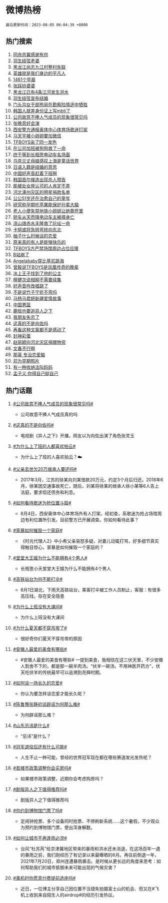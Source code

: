 # 微博热榜

`最后更新时间：2023-08-05 06:04:39 +0800`

## 热门搜索

1. [同舟共冀感谢有你](https://m.weibo.cn/search?containerid=100103type%3D1%26t%3D10%26q%3D%23%E5%90%8C%E8%88%9F%E5%85%B1%E5%86%80%E6%84%9F%E8%B0%A2%E6%9C%89%E4%BD%A0%23&stream_entry_id=51&isnewpage=1&extparam=seat%3D1%26pos%3D0%26cate%3D10103%26dgr%3D0%26filter_type%3Drealtimehot%26c_type%3D51%26stream_entry_id%3D51%26display_time%3D1691186677%26pre_seqid%3D169118667708401755296&luicode=10000011&lfid=106003type%253D25%2526t%253D3%2526disable_hot%253D1%2526filter_type%253Drealtimehot)
1. [羽生结弦老婆](https://m.weibo.cn/search?containerid=100103type%3D1%26t%3D10%26q%3D%23%E7%BE%BD%E7%94%9F%E7%BB%93%E5%BC%A6%E8%80%81%E5%A9%86%23&stream_entry_id=31&isnewpage=1&extparam=seat%3D1%26realpos%3D1%26lcate%3D5001%26dgr%3D0%26pos%3D0%26q%3D%2523%25E7%25BE%25BD%25E7%2594%259F%25E7%25BB%2593%25E5%25BC%25A6%25E8%2580%2581%25E5%25A9%2586%2523%26flag%3D16%26filter_type%3Drealtimehot%26stream_entry_id%3D31%26band_rank%3D1%26c_type%3D31%26cate%3D5001%26display_time%3D1691186677%26pre_seqid%3D169118667708401755296&luicode=10000011&lfid=106003type%253D25%2526t%253D3%2526disable_hot%253D1%2526filter_type%253Drealtimehot)
1. [黑龙江尚志九江村整村失联](https://m.weibo.cn/search?containerid=100103type%3D1%26t%3D10%26q%3D%23%E9%BB%91%E9%BE%99%E6%B1%9F%E5%B0%9A%E5%BF%97%E4%B9%9D%E6%B1%9F%E6%9D%91%E6%95%B4%E6%9D%91%E5%A4%B1%E8%81%94%23&stream_entry_id=31&isnewpage=1&extparam=seat%3D1%26realpos%3D2%26lcate%3D5001%26dgr%3D0%26pos%3D1%26q%3D%2523%25E9%25BB%2591%25E9%25BE%2599%25E6%25B1%259F%25E5%25B0%259A%25E5%25BF%2597%25E4%25B9%259D%25E6%25B1%259F%25E6%259D%2591%25E6%2595%25B4%25E6%259D%2591%25E5%25A4%25B1%25E8%2581%2594%2523%26flag%3D2%26filter_type%3Drealtimehot%26stream_entry_id%3D31%26band_rank%3D2%26c_type%3D31%26cate%3D5001%26display_time%3D1691186677%26pre_seqid%3D169118667708401755296&luicode=10000011&lfid=106003type%253D25%2526t%253D3%2526disable_hot%253D1%2526filter_type%253Drealtimehot)
1. [英雄就是我们身边的平凡人](https://m.weibo.cn/search?containerid=100103type%3D1%26t%3D10%26q%3D%23%E8%8B%B1%E9%9B%84%E5%B0%B1%E6%98%AF%E6%88%91%E4%BB%AC%E8%BA%AB%E8%BE%B9%E7%9A%84%E5%B9%B3%E5%87%A1%E4%BA%BA%23&stream_entry_id=31&isnewpage=1&extparam=seat%3D1%26realpos%3D3%26lcate%3D5001%26dgr%3D0%26pos%3D2%26q%3D%2523%25E8%258B%25B1%25E9%259B%2584%25E5%25B0%25B1%25E6%2598%25AF%25E6%2588%2591%25E4%25BB%25AC%25E8%25BA%25AB%25E8%25BE%25B9%25E7%259A%2584%25E5%25B9%25B3%25E5%2587%25A1%25E4%25BA%25BA%2523%26flag%3D0%26filter_type%3Drealtimehot%26stream_entry_id%3D31%26band_rank%3D3%26c_type%3D31%26cate%3D5001%26display_time%3D1691186677%26pre_seqid%3D169118667708401755296&luicode=10000011&lfid=106003type%253D25%2526t%253D3%2526disable_hot%253D1%2526filter_type%253Drealtimehot)
1. [1461个早晨](https://m.weibo.cn/search?containerid=100103type%3D1%26t%3D10%26q%3D%231461%E4%B8%AA%E6%97%A9%E6%99%A8%23&stream_entry_id=31&isnewpage=1&extparam=seat%3D1%26topic_ad%3D1%26cate%3D5001%26lcate%3D5001%26q%3D%25231461%25E4%25B8%25AA%25E6%2597%25A9%25E6%2599%25A8%2523%26pos%3D3%26band_rank%3D4%26dgr%3D0%26filter_type%3Drealtimehot%26is_ad_pos%3D1%26adid%3D198525%26c_type%3D31%26stream_entry_id%3D31%26display_time%3D1691186677%26pre_seqid%3D169118667708401755296&luicode=10000011&lfid=106003type%253D25%2526t%253D3%2526disable_hot%253D1%2526filter_type%253Drealtimehot)
1. [张踩铃婆婆](https://m.weibo.cn/search?containerid=100103type%3D1%26t%3D10%26q%3D%23%E5%BC%A0%E8%B8%A9%E9%93%83%E5%A9%86%E5%A9%86%23&stream_entry_id=31&isnewpage=1&extparam=seat%3D1%26realpos%3D4%26lcate%3D5001%26dgr%3D0%26pos%3D4%26q%3D%2523%25E5%25BC%25A0%25E8%25B8%25A9%25E9%2593%2583%25E5%25A9%2586%25E5%25A9%2586%2523%26flag%3D2%26filter_type%3Drealtimehot%26stream_entry_id%3D31%26band_rank%3D4%26c_type%3D31%26cate%3D5001%26display_time%3D1691186677%26pre_seqid%3D169118667708401755296&luicode=10000011&lfid=106003type%253D25%2526t%253D3%2526disable_hot%253D1%2526filter_type%253Drealtimehot)
1. [黑龙江已有4条江河发生洪水](https://m.weibo.cn/search?containerid=100103type%3D1%26t%3D10%26q%3D%23%E9%BB%91%E9%BE%99%E6%B1%9F%E5%B7%B2%E6%9C%894%E6%9D%A1%E6%B1%9F%E6%B2%B3%E5%8F%91%E7%94%9F%E6%B4%AA%E6%B0%B4%23&stream_entry_id=31&isnewpage=1&extparam=seat%3D1%26realpos%3D5%26lcate%3D5001%26dgr%3D0%26pos%3D5%26q%3D%2523%25E9%25BB%2591%25E9%25BE%2599%25E6%25B1%259F%25E5%25B7%25B2%25E6%259C%25894%25E6%259D%25A1%25E6%25B1%259F%25E6%25B2%25B3%25E5%258F%2591%25E7%2594%259F%25E6%25B4%25AA%25E6%25B0%25B4%2523%26flag%3D16%26filter_type%3Drealtimehot%26stream_entry_id%3D31%26band_rank%3D5%26c_type%3D31%26cate%3D5001%26display_time%3D1691186677%26pre_seqid%3D169118667708401755296&luicode=10000011&lfid=106003type%253D25%2526t%253D3%2526disable_hot%253D1%2526filter_type%253Drealtimehot)
1. [羽生结弦宣布结婚](https://m.weibo.cn/search?containerid=100103type%3D1%26t%3D10%26q%3D%23%E7%BE%BD%E7%94%9F%E7%BB%93%E5%BC%A6%E5%AE%A3%E5%B8%83%E7%BB%93%E5%A9%9A%23&stream_entry_id=31&isnewpage=1&extparam=seat%3D1%26realpos%3D6%26lcate%3D5001%26dgr%3D0%26pos%3D6%26q%3D%2523%25E7%25BE%25BD%25E7%2594%259F%25E7%25BB%2593%25E5%25BC%25A6%25E5%25AE%25A3%25E5%25B8%2583%25E7%25BB%2593%25E5%25A9%259A%2523%26flag%3D16%26filter_type%3Drealtimehot%26stream_entry_id%3D31%26band_rank%3D6%26c_type%3D31%26cate%3D5001%26display_time%3D1691186677%26pre_seqid%3D169118667708401755296&luicode=10000011&lfid=106003type%253D25%2526t%253D3%2526disable_hot%253D1%2526filter_type%253Drealtimehot)
1. [门头沟女干部熊丽在勘察险情途中牺牲](https://m.weibo.cn/search?containerid=100103type%3D1%26t%3D10%26q%3D%23%E9%97%A8%E5%A4%B4%E6%B2%9F%E5%A5%B3%E5%B9%B2%E9%83%A8%E7%86%8A%E4%B8%BD%E5%9C%A8%E5%8B%98%E5%AF%9F%E9%99%A9%E6%83%85%E9%80%94%E4%B8%AD%E7%89%BA%E7%89%B2%23&stream_entry_id=31&isnewpage=1&extparam=seat%3D1%26realpos%3D7%26lcate%3D5001%26dgr%3D0%26pos%3D7%26q%3D%2523%25E9%2597%25A8%25E5%25A4%25B4%25E6%25B2%259F%25E5%25A5%25B3%25E5%25B9%25B2%25E9%2583%25A8%25E7%2586%258A%25E4%25B8%25BD%25E5%259C%25A8%25E5%258B%2598%25E5%25AF%259F%25E9%2599%25A9%25E6%2583%2585%25E9%2580%2594%25E4%25B8%25AD%25E7%2589%25BA%25E7%2589%25B2%2523%26flag%3D0%26filter_type%3Drealtimehot%26stream_entry_id%3D31%26band_rank%3D7%26c_type%3D31%26cate%3D5001%26display_time%3D1691186677%26pre_seqid%3D169118667708401755296&luicode=10000011&lfid=106003type%253D25%2526t%253D3%2526disable_hot%253D1%2526filter_type%253Drealtimehot)
1. [韩国人就差身份证上写mbti了](https://m.weibo.cn/search?containerid=100103type%3D1%26t%3D10%26q%3D%E9%9F%A9%E5%9B%BD%E4%BA%BA%E5%B0%B1%E5%B7%AE%E8%BA%AB%E4%BB%BD%E8%AF%81%E4%B8%8A%E5%86%99mbti%E4%BA%86&stream_entry_id=31&isnewpage=1&extparam=seat%3D1%26realpos%3D8%26lcate%3D5001%26dgr%3D0%26pos%3D8%26q%3D%25E9%259F%25A9%25E5%259B%25BD%25E4%25BA%25BA%25E5%25B0%25B1%25E5%25B7%25AE%25E8%25BA%25AB%25E4%25BB%25BD%25E8%25AF%2581%25E4%25B8%258A%25E5%2586%2599mbti%25E4%25BA%2586%26flag%3D0%26filter_type%3Drealtimehot%26stream_entry_id%3D31%26band_rank%3D8%26c_type%3D31%26cate%3D5001%26display_time%3D1691186677%26pre_seqid%3D169118667708401755296&luicode=10000011&lfid=106003type%253D25%2526t%253D3%2526disable_hot%253D1%2526filter_type%253Drealtimehot)
1. [公司故意不捧人气成员的现象很常见吗](https://m.weibo.cn/search?containerid=100103type%3D1%26t%3D10%26q%3D%23%E5%85%AC%E5%8F%B8%E6%95%85%E6%84%8F%E4%B8%8D%E6%8D%A7%E4%BA%BA%E6%B0%94%E6%88%90%E5%91%98%E7%9A%84%E7%8E%B0%E8%B1%A1%E5%BE%88%E5%B8%B8%E8%A7%81%E5%90%97%23&stream_entry_id=31&isnewpage=1&extparam=seat%3D1%26realpos%3D9%26lcate%3D5001%26dgr%3D0%26pos%3D9%26q%3D%2523%25E5%2585%25AC%25E5%258F%25B8%25E6%2595%2585%25E6%2584%258F%25E4%25B8%258D%25E6%258D%25A7%25E4%25BA%25BA%25E6%25B0%2594%25E6%2588%2590%25E5%2591%2598%25E7%259A%2584%25E7%258E%25B0%25E8%25B1%25A1%25E5%25BE%2588%25E5%25B8%25B8%25E8%25A7%2581%25E5%2590%2597%2523%26flag%3D0%26filter_type%3Drealtimehot%26stream_entry_id%3D31%26band_rank%3D9%26c_type%3D31%26cate%3D5001%26display_time%3D1691186677%26pre_seqid%3D169118667708401755296&luicode=10000011&lfid=106003type%253D25%2526t%253D3%2526disable_hot%253D1%2526filter_type%253Drealtimehot)
1. [张晚意好会演](https://m.weibo.cn/search?containerid=100103type%3D1%26t%3D10%26q%3D%E5%BC%A0%E6%99%9A%E6%84%8F%E5%A5%BD%E4%BC%9A%E6%BC%94&stream_entry_id=31&isnewpage=1&extparam=seat%3D1%26realpos%3D10%26lcate%3D5001%26dgr%3D0%26pos%3D10%26q%3D%25E5%25BC%25A0%25E6%2599%259A%25E6%2584%258F%25E5%25A5%25BD%25E4%25BC%259A%25E6%25BC%2594%26flag%3D0%26filter_type%3Drealtimehot%26stream_entry_id%3D31%26band_rank%3D10%26c_type%3D31%26cate%3D5001%26display_time%3D1691186677%26pre_seqid%3D169118667708401755296&luicode=10000011&lfid=106003type%253D25%2526t%253D3%2526disable_hot%253D1%2526filter_type%253Drealtimehot)
1. [西安警方通报奥体中心体育场歌迷打架](https://m.weibo.cn/search?containerid=100103type%3D1%26t%3D10%26q%3D%23%E8%A5%BF%E5%AE%89%E8%AD%A6%E6%96%B9%E9%80%9A%E6%8A%A5%E5%A5%A5%E4%BD%93%E4%B8%AD%E5%BF%83%E4%BD%93%E8%82%B2%E5%9C%BA%E6%AD%8C%E8%BF%B7%E6%89%93%E6%9E%B6%23&stream_entry_id=31&isnewpage=1&extparam=seat%3D1%26realpos%3D11%26lcate%3D5001%26dgr%3D0%26pos%3D11%26q%3D%2523%25E8%25A5%25BF%25E5%25AE%2589%25E8%25AD%25A6%25E6%2596%25B9%25E9%2580%259A%25E6%258A%25A5%25E5%25A5%25A5%25E4%25BD%2593%25E4%25B8%25AD%25E5%25BF%2583%25E4%25BD%2593%25E8%2582%25B2%25E5%259C%25BA%25E6%25AD%258C%25E8%25BF%25B7%25E6%2589%2593%25E6%259E%25B6%2523%26flag%3D2%26filter_type%3Drealtimehot%26stream_entry_id%3D31%26band_rank%3D11%26c_type%3D31%26cate%3D5001%26display_time%3D1691186677%26pre_seqid%3D169118667708401755296&luicode=10000011&lfid=106003type%253D25%2526t%253D3%2526disable_hot%253D1%2526filter_type%253Drealtimehot)
1. [马天宇被小姐姐要加微信](https://m.weibo.cn/search?containerid=100103type%3D1%26t%3D10%26q%3D%23%E9%A9%AC%E5%A4%A9%E5%AE%87%E8%A2%AB%E5%B0%8F%E5%A7%90%E5%A7%90%E8%A6%81%E5%8A%A0%E5%BE%AE%E4%BF%A1%23&stream_entry_id=31&isnewpage=1&extparam=seat%3D1%26realpos%3D12%26lcate%3D5001%26dgr%3D0%26pos%3D12%26q%3D%2523%25E9%25A9%25AC%25E5%25A4%25A9%25E5%25AE%2587%25E8%25A2%25AB%25E5%25B0%258F%25E5%25A7%2590%25E5%25A7%2590%25E8%25A6%2581%25E5%258A%25A0%25E5%25BE%25AE%25E4%25BF%25A1%2523%26flag%3D0%26filter_type%3Drealtimehot%26stream_entry_id%3D31%26band_rank%3D12%26c_type%3D31%26cate%3D5001%26display_time%3D1691186677%26pre_seqid%3D169118667708401755296&luicode=10000011&lfid=106003type%253D25%2526t%253D3%2526disable_hot%253D1%2526filter_type%253Drealtimehot)
1. [TFBOYS染了同一发色](https://m.weibo.cn/search?containerid=100103type%3D1%26t%3D10%26q%3D%23TFBOYS%E6%9F%93%E4%BA%86%E5%90%8C%E4%B8%80%E5%8F%91%E8%89%B2%23&stream_entry_id=31&isnewpage=1&extparam=seat%3D1%26realpos%3D13%26lcate%3D5001%26dgr%3D0%26pos%3D13%26q%3D%2523TFBOYS%25E6%259F%2593%25E4%25BA%2586%25E5%2590%258C%25E4%25B8%2580%25E5%258F%2591%25E8%2589%25B2%2523%26flag%3D0%26filter_type%3Drealtimehot%26stream_entry_id%3D31%26band_rank%3D13%26c_type%3D31%26cate%3D5001%26display_time%3D1691186677%26pre_seqid%3D169118667708401755296&luicode=10000011&lfid=106003type%253D25%2526t%253D3%2526disable_hot%253D1%2526filter_type%253Drealtimehot)
1. [在公司加班被狗狗救了一命](https://m.weibo.cn/search?containerid=100103type%3D1%26t%3D10%26q%3D%23%E5%9C%A8%E5%85%AC%E5%8F%B8%E5%8A%A0%E7%8F%AD%E8%A2%AB%E7%8B%97%E7%8B%97%E6%95%91%E4%BA%86%E4%B8%80%E5%91%BD%23&stream_entry_id=31&isnewpage=1&extparam=seat%3D1%26realpos%3D14%26lcate%3D5001%26dgr%3D0%26pos%3D14%26q%3D%2523%25E5%259C%25A8%25E5%2585%25AC%25E5%258F%25B8%25E5%258A%25A0%25E7%258F%25AD%25E8%25A2%25AB%25E7%258B%2597%25E7%258B%2597%25E6%2595%2591%25E4%25BA%2586%25E4%25B8%2580%25E5%2591%25BD%2523%26flag%3D0%26filter_type%3Drealtimehot%26stream_entry_id%3D31%26band_rank%3D14%26c_type%3D31%26cate%3D5001%26display_time%3D1691186677%26pre_seqid%3D169118667708401755296&luicode=10000011&lfid=106003type%253D25%2526t%253D3%2526disable_hot%253D1%2526filter_type%253Drealtimehot)
1. [终于等到长相思电动车名场面](https://m.weibo.cn/search?containerid=100103type%3D1%26t%3D10%26q%3D%23%E7%BB%88%E4%BA%8E%E7%AD%89%E5%88%B0%E9%95%BF%E7%9B%B8%E6%80%9D%E7%94%B5%E5%8A%A8%E8%BD%A6%E5%90%8D%E5%9C%BA%E9%9D%A2%23&stream_entry_id=31&isnewpage=1&extparam=seat%3D1%26realpos%3D15%26lcate%3D5001%26dgr%3D0%26pos%3D15%26q%3D%2523%25E7%25BB%2588%25E4%25BA%258E%25E7%25AD%2589%25E5%2588%25B0%25E9%2595%25BF%25E7%259B%25B8%25E6%2580%259D%25E7%2594%25B5%25E5%258A%25A8%25E8%25BD%25A6%25E5%2590%258D%25E5%259C%25BA%25E9%259D%25A2%2523%26flag%3D0%26filter_type%3Drealtimehot%26stream_entry_id%3D31%26band_rank%3D15%26c_type%3D31%26cate%3D5001%26display_time%3D1691186677%26pre_seqid%3D169118667708401755296&luicode=10000011&lfid=106003type%253D25%2526t%253D3%2526disable_hot%253D1%2526filter_type%253Drealtimehot)
1. [乌克兰丈母娘感叹上海是童话世界](https://m.weibo.cn/search?containerid=100103type%3D1%26t%3D10%26q%3D%23%E4%B9%8C%E5%85%8B%E5%85%B0%E4%B8%88%E6%AF%8D%E5%A8%98%E6%84%9F%E5%8F%B9%E4%B8%8A%E6%B5%B7%E6%98%AF%E7%AB%A5%E8%AF%9D%E4%B8%96%E7%95%8C%23&stream_entry_id=31&isnewpage=1&extparam=seat%3D1%26realpos%3D16%26lcate%3D5001%26dgr%3D0%26pos%3D16%26q%3D%2523%25E4%25B9%258C%25E5%2585%258B%25E5%2585%25B0%25E4%25B8%2588%25E6%25AF%258D%25E5%25A8%2598%25E6%2584%259F%25E5%258F%25B9%25E4%25B8%258A%25E6%25B5%25B7%25E6%2598%25AF%25E7%25AB%25A5%25E8%25AF%259D%25E4%25B8%2596%25E7%2595%258C%2523%26flag%3D32768%26filter_type%3Drealtimehot%26stream_entry_id%3D31%26band_rank%3D16%26c_type%3D31%26cate%3D5001%26display_time%3D1691186677%26pre_seqid%3D169118667708401755296&luicode=10000011&lfid=106003type%253D25%2526t%253D3%2526disable_hot%253D1%2526filter_type%253Drealtimehot)
1. [日语入籍是结婚的意思](https://m.weibo.cn/search?containerid=100103type%3D1%26t%3D10%26q%3D%E6%97%A5%E8%AF%AD%E5%85%A5%E7%B1%8D%E6%98%AF%E7%BB%93%E5%A9%9A%E7%9A%84%E6%84%8F%E6%80%9D&stream_entry_id=31&isnewpage=1&extparam=seat%3D1%26realpos%3D17%26lcate%3D5001%26dgr%3D0%26pos%3D17%26q%3D%25E6%2597%25A5%25E8%25AF%25AD%25E5%2585%25A5%25E7%25B1%258D%25E6%2598%25AF%25E7%25BB%2593%25E5%25A9%259A%25E7%259A%2584%25E6%2584%258F%25E6%2580%259D%26flag%3D0%26filter_type%3Drealtimehot%26stream_entry_id%3D31%26band_rank%3D17%26c_type%3D31%26cate%3D5001%26display_time%3D1691186677%26pre_seqid%3D169118667708401755296&luicode=10000011&lfid=106003type%253D25%2526t%253D3%2526disable_hot%253D1%2526filter_type%253Drealtimehot)
1. [中国好声音赶着下班啊](https://m.weibo.cn/search?containerid=100103type%3D1%26t%3D10%26q%3D%E4%B8%AD%E5%9B%BD%E5%A5%BD%E5%A3%B0%E9%9F%B3%E8%B5%B6%E7%9D%80%E4%B8%8B%E7%8F%AD%E5%95%8A&stream_entry_id=31&isnewpage=1&extparam=seat%3D1%26realpos%3D18%26lcate%3D5001%26dgr%3D0%26pos%3D18%26q%3D%25E4%25B8%25AD%25E5%259B%25BD%25E5%25A5%25BD%25E5%25A3%25B0%25E9%259F%25B3%25E8%25B5%25B6%25E7%259D%2580%25E4%25B8%258B%25E7%258F%25AD%25E5%2595%258A%26flag%3D0%26filter_type%3Drealtimehot%26stream_entry_id%3D31%26band_rank%3D18%26c_type%3D31%26cate%3D5001%26display_time%3D1691186677%26pre_seqid%3D169118667708401755296&luicode=10000011&lfid=106003type%253D25%2526t%253D3%2526disable_hot%253D1%2526filter_type%253Drealtimehot)
1. [韩国首尔接连出现杀人预告](https://m.weibo.cn/search?containerid=100103type%3D1%26t%3D10%26q%3D%23%E9%9F%A9%E5%9B%BD%E9%A6%96%E5%B0%94%E6%8E%A5%E8%BF%9E%E5%87%BA%E7%8E%B0%E6%9D%80%E4%BA%BA%E9%A2%84%E5%91%8A%23&stream_entry_id=31&isnewpage=1&extparam=seat%3D1%26realpos%3D19%26lcate%3D5001%26dgr%3D0%26pos%3D19%26q%3D%2523%25E9%259F%25A9%25E5%259B%25BD%25E9%25A6%2596%25E5%25B0%2594%25E6%258E%25A5%25E8%25BF%259E%25E5%2587%25BA%25E7%258E%25B0%25E6%259D%2580%25E4%25BA%25BA%25E9%25A2%2584%25E5%2591%258A%2523%26flag%3D0%26filter_type%3Drealtimehot%26stream_entry_id%3D31%26band_rank%3D19%26c_type%3D31%26cate%3D5001%26display_time%3D1691186677%26pre_seqid%3D169118667708401755296&luicode=10000011&lfid=106003type%253D25%2526t%253D3%2526disable_hot%253D1%2526filter_type%253Drealtimehot)
1. [能被处女座认可的人肯定不差](https://m.weibo.cn/search?containerid=100103type%3D1%26t%3D10%26q%3D%E8%83%BD%E8%A2%AB%E5%A4%84%E5%A5%B3%E5%BA%A7%E8%AE%A4%E5%8F%AF%E7%9A%84%E4%BA%BA%E8%82%AF%E5%AE%9A%E4%B8%8D%E5%B7%AE&stream_entry_id=31&isnewpage=1&extparam=seat%3D1%26realpos%3D20%26lcate%3D5001%26dgr%3D0%26pos%3D20%26q%3D%25E8%2583%25BD%25E8%25A2%25AB%25E5%25A4%2584%25E5%25A5%25B3%25E5%25BA%25A7%25E8%25AE%25A4%25E5%258F%25AF%25E7%259A%2584%25E4%25BA%25BA%25E8%2582%25AF%25E5%25AE%259A%25E4%25B8%258D%25E5%25B7%25AE%26flag%3D0%26filter_type%3Drealtimehot%26stream_entry_id%3D31%26band_rank%3D20%26c_type%3D31%26cate%3D5001%26display_time%3D1691186677%26pre_seqid%3D169118667708401755296&luicode=10000011&lfid=106003type%253D25%2526t%253D3%2526disable_hot%253D1%2526filter_type%253Drealtimehot)
1. [河北涿州灾区的明星捐款名单](https://m.weibo.cn/search?containerid=100103type%3D1%26t%3D10%26q%3D%23%E6%B2%B3%E5%8C%97%E6%B6%BF%E5%B7%9E%E7%81%BE%E5%8C%BA%E7%9A%84%E6%98%8E%E6%98%9F%E6%8D%90%E6%AC%BE%E5%90%8D%E5%8D%95%23&stream_entry_id=31&isnewpage=1&extparam=seat%3D1%26realpos%3D21%26lcate%3D5001%26dgr%3D0%26pos%3D21%26q%3D%2523%25E6%25B2%25B3%25E5%258C%2597%25E6%25B6%25BF%25E5%25B7%259E%25E7%2581%25BE%25E5%258C%25BA%25E7%259A%2584%25E6%2598%258E%25E6%2598%259F%25E6%258D%2590%25E6%25AC%25BE%25E5%2590%258D%25E5%258D%2595%2523%26flag%3D1%26filter_type%3Drealtimehot%26stream_entry_id%3D31%26band_rank%3D21%26c_type%3D31%26cate%3D5001%26display_time%3D1691186677%26pre_seqid%3D169118667708401755296&luicode=10000011&lfid=106003type%253D25%2526t%253D3%2526disable_hot%253D1%2526filter_type%253Drealtimehot)
1. [公公51岁还在治愈自己的童年](https://m.weibo.cn/search?containerid=100103type%3D1%26t%3D10%26q%3D%23%E5%85%AC%E5%85%AC51%E5%B2%81%E8%BF%98%E5%9C%A8%E6%B2%BB%E6%84%88%E8%87%AA%E5%B7%B1%E7%9A%84%E7%AB%A5%E5%B9%B4%23&stream_entry_id=31&isnewpage=1&extparam=seat%3D1%26realpos%3D22%26lcate%3D5001%26dgr%3D0%26pos%3D22%26q%3D%2523%25E5%2585%25AC%25E5%2585%25AC51%25E5%25B2%2581%25E8%25BF%2598%25E5%259C%25A8%25E6%25B2%25BB%25E6%2584%2588%25E8%2587%25AA%25E5%25B7%25B1%25E7%259A%2584%25E7%25AB%25A5%25E5%25B9%25B4%2523%26flag%3D0%26filter_type%3Drealtimehot%26stream_entry_id%3D31%26band_rank%3D22%26c_type%3D31%26cate%3D5001%26display_time%3D1691186677%26pre_seqid%3D169118667708401755296&luicode=10000011&lfid=106003type%253D25%2526t%253D3%2526disable_hot%253D1%2526filter_type%253Drealtimehot)
1. [研究称孕期吃苹果能保护孙辈大脑](https://m.weibo.cn/search?containerid=100103type%3D1%26t%3D10%26q%3D%23%E7%A0%94%E7%A9%B6%E7%A7%B0%E5%AD%95%E6%9C%9F%E5%90%83%E8%8B%B9%E6%9E%9C%E8%83%BD%E4%BF%9D%E6%8A%A4%E5%AD%99%E8%BE%88%E5%A4%A7%E8%84%91%23&stream_entry_id=31&isnewpage=1&extparam=seat%3D1%26realpos%3D23%26lcate%3D5001%26dgr%3D0%26pos%3D23%26q%3D%2523%25E7%25A0%2594%25E7%25A9%25B6%25E7%25A7%25B0%25E5%25AD%2595%25E6%259C%259F%25E5%2590%2583%25E8%258B%25B9%25E6%259E%259C%25E8%2583%25BD%25E4%25BF%259D%25E6%258A%25A4%25E5%25AD%2599%25E8%25BE%2588%25E5%25A4%25A7%25E8%2584%2591%2523%26flag%3D0%26filter_type%3Drealtimehot%26stream_entry_id%3D31%26band_rank%3D23%26c_type%3D31%26cate%3D5001%26display_time%3D1691186677%26pre_seqid%3D169118667708401755296&luicode=10000011&lfid=106003type%253D25%2526t%253D3%2526disable_hot%253D1%2526filter_type%253Drealtimehot)
1. [老人小便失禁地铁小姐姐让她靠怀里](https://m.weibo.cn/search?containerid=100103type%3D1%26t%3D10%26q%3D%23%E8%80%81%E4%BA%BA%E5%B0%8F%E4%BE%BF%E5%A4%B1%E7%A6%81%E5%9C%B0%E9%93%81%E5%B0%8F%E5%A7%90%E5%A7%90%E8%AE%A9%E5%A5%B9%E9%9D%A0%E6%80%80%E9%87%8C%23&stream_entry_id=31&isnewpage=1&extparam=seat%3D1%26realpos%3D24%26lcate%3D5001%26dgr%3D0%26pos%3D24%26q%3D%2523%25E8%2580%2581%25E4%25BA%25BA%25E5%25B0%258F%25E4%25BE%25BF%25E5%25A4%25B1%25E7%25A6%2581%25E5%259C%25B0%25E9%2593%2581%25E5%25B0%258F%25E5%25A7%2590%25E5%25A7%2590%25E8%25AE%25A9%25E5%25A5%25B9%25E9%259D%25A0%25E6%2580%2580%25E9%2587%258C%2523%26flag%3D32768%26filter_type%3Drealtimehot%26stream_entry_id%3D31%26band_rank%3D24%26c_type%3D31%26cate%3D5001%26display_time%3D1691186677%26pre_seqid%3D169118667708401755296&luicode=10000011&lfid=106003type%253D25%2526t%253D3%2526disable_hot%253D1%2526filter_type%253Drealtimehot)
1. [轿车从天而降电动车主被撞身亡](https://m.weibo.cn/search?containerid=100103type%3D1%26t%3D10%26q%3D%23%E8%BD%BF%E8%BD%A6%E4%BB%8E%E5%A4%A9%E8%80%8C%E9%99%8D%E7%94%B5%E5%8A%A8%E8%BD%A6%E4%B8%BB%E8%A2%AB%E6%92%9E%E8%BA%AB%E4%BA%A1%23&stream_entry_id=31&isnewpage=1&extparam=seat%3D1%26realpos%3D25%26lcate%3D5001%26dgr%3D0%26pos%3D25%26q%3D%2523%25E8%25BD%25BF%25E8%25BD%25A6%25E4%25BB%258E%25E5%25A4%25A9%25E8%2580%258C%25E9%2599%258D%25E7%2594%25B5%25E5%258A%25A8%25E8%25BD%25A6%25E4%25B8%25BB%25E8%25A2%25AB%25E6%2592%259E%25E8%25BA%25AB%25E4%25BA%25A1%2523%26flag%3D0%26filter_type%3Drealtimehot%26stream_entry_id%3D31%26band_rank%3D25%26c_type%3D31%26cate%3D5001%26display_time%3D1691186677%26pre_seqid%3D169118667708401755296&luicode=10000011&lfid=106003type%253D25%2526t%253D3%2526disable_hot%253D1%2526filter_type%253Drealtimehot)
1. [涂山璟赤水丰隆救了玱玹一命](https://m.weibo.cn/search?containerid=100103type%3D1%26t%3D10%26q%3D%23%E6%B6%82%E5%B1%B1%E7%92%9F%E8%B5%A4%E6%B0%B4%E4%B8%B0%E9%9A%86%E6%95%91%E4%BA%86%E7%8E%B1%E7%8E%B9%E4%B8%80%E5%91%BD%23&stream_entry_id=31&isnewpage=1&extparam=seat%3D1%26realpos%3D26%26lcate%3D5001%26dgr%3D0%26pos%3D26%26q%3D%2523%25E6%25B6%2582%25E5%25B1%25B1%25E7%2592%259F%25E8%25B5%25A4%25E6%25B0%25B4%25E4%25B8%25B0%25E9%259A%2586%25E6%2595%2591%25E4%25BA%2586%25E7%258E%25B1%25E7%258E%25B9%25E4%25B8%2580%25E5%2591%25BD%2523%26flag%3D0%26filter_type%3Drealtimehot%26stream_entry_id%3D31%26band_rank%3D26%26c_type%3D31%26cate%3D5001%26display_time%3D1691186677%26pre_seqid%3D169118667708401755296&luicode=10000011&lfid=106003type%253D25%2526t%253D3%2526disable_hot%253D1%2526filter_type%253Drealtimehot)
1. [卡努或将急转弯转向东北](https://m.weibo.cn/search?containerid=100103type%3D1%26t%3D10%26q%3D%23%E5%8D%A1%E5%8A%AA%E6%88%96%E5%B0%86%E6%80%A5%E8%BD%AC%E5%BC%AF%E8%BD%AC%E5%90%91%E4%B8%9C%E5%8C%97%23&stream_entry_id=31&isnewpage=1&extparam=seat%3D1%26realpos%3D27%26lcate%3D5001%26dgr%3D0%26pos%3D27%26q%3D%2523%25E5%258D%25A1%25E5%258A%25AA%25E6%2588%2596%25E5%25B0%2586%25E6%2580%25A5%25E8%25BD%25AC%25E5%25BC%25AF%25E8%25BD%25AC%25E5%2590%2591%25E4%25B8%259C%25E5%258C%2597%2523%26flag%3D1%26filter_type%3Drealtimehot%26stream_entry_id%3D31%26band_rank%3D27%26c_type%3D31%26cate%3D5001%26display_time%3D1691186677%26pre_seqid%3D169118667708401755296&luicode=10000011&lfid=106003type%253D25%2526t%253D3%2526disable_hot%253D1%2526filter_type%253Drealtimehot)
1. [柚子什么时候谈的恋爱](https://m.weibo.cn/search?containerid=100103type%3D1%26t%3D10%26q%3D%E6%9F%9A%E5%AD%90%E4%BB%80%E4%B9%88%E6%97%B6%E5%80%99%E8%B0%88%E7%9A%84%E6%81%8B%E7%88%B1&stream_entry_id=31&isnewpage=1&extparam=seat%3D1%26realpos%3D28%26lcate%3D5001%26dgr%3D0%26pos%3D28%26q%3D%25E6%259F%259A%25E5%25AD%2590%25E4%25BB%2580%25E4%25B9%2588%25E6%2597%25B6%25E5%2580%2599%25E8%25B0%2588%25E7%259A%2584%25E6%2581%258B%25E7%2588%25B1%26flag%3D0%26filter_type%3Drealtimehot%26stream_entry_id%3D31%26band_rank%3D28%26c_type%3D31%26cate%3D5001%26display_time%3D1691186677%26pre_seqid%3D169118667708401755296&luicode=10000011&lfid=106003type%253D25%2526t%253D3%2526disable_hot%253D1%2526filter_type%253Drealtimehot)
1. [原来真的有人是能够快乐的](https://m.weibo.cn/search?containerid=100103type%3D1%26t%3D10%26q%3D%E5%8E%9F%E6%9D%A5%E7%9C%9F%E7%9A%84%E6%9C%89%E4%BA%BA%E6%98%AF%E8%83%BD%E5%A4%9F%E5%BF%AB%E4%B9%90%E7%9A%84&stream_entry_id=31&isnewpage=1&extparam=seat%3D1%26realpos%3D29%26lcate%3D5001%26dgr%3D0%26pos%3D29%26q%3D%25E5%258E%259F%25E6%259D%25A5%25E7%259C%259F%25E7%259A%2584%25E6%259C%2589%25E4%25BA%25BA%25E6%2598%25AF%25E8%2583%25BD%25E5%25A4%259F%25E5%25BF%25AB%25E4%25B9%2590%25E7%259A%2584%26flag%3D0%26filter_type%3Drealtimehot%26stream_entry_id%3D31%26band_rank%3D29%26c_type%3D31%26cate%3D5001%26display_time%3D1691186677%26pre_seqid%3D169118667708401755296&luicode=10000011&lfid=106003type%253D25%2526t%253D3%2526disable_hot%253D1%2526filter_type%253Drealtimehot)
1. [TFBOYS方严禁场馆周边占位应援](https://m.weibo.cn/search?containerid=100103type%3D1%26t%3D10%26q%3D%23TFBOYS%E6%96%B9%E4%B8%A5%E7%A6%81%E5%9C%BA%E9%A6%86%E5%91%A8%E8%BE%B9%E5%8D%A0%E4%BD%8D%E5%BA%94%E6%8F%B4%23&stream_entry_id=31&isnewpage=1&extparam=seat%3D1%26realpos%3D30%26lcate%3D5001%26dgr%3D0%26pos%3D30%26q%3D%2523TFBOYS%25E6%2596%25B9%25E4%25B8%25A5%25E7%25A6%2581%25E5%259C%25BA%25E9%25A6%2586%25E5%2591%25A8%25E8%25BE%25B9%25E5%258D%25A0%25E4%25BD%258D%25E5%25BA%2594%25E6%258F%25B4%2523%26flag%3D0%26filter_type%3Drealtimehot%26stream_entry_id%3D31%26band_rank%3D30%26c_type%3D31%26cate%3D5001%26display_time%3D1691186677%26pre_seqid%3D169118667708401755296&luicode=10000011&lfid=106003type%253D25%2526t%253D3%2526disable_hot%253D1%2526filter_type%253Drealtimehot)
1. [B站崩了](https://m.weibo.cn/search?containerid=100103type%3D1%26t%3D10%26q%3DB%E7%AB%99%E5%B4%A9%E4%BA%86&stream_entry_id=31&isnewpage=1&extparam=seat%3D1%26realpos%3D31%26lcate%3D5001%26dgr%3D0%26pos%3D31%26q%3DB%25E7%25AB%2599%25E5%25B4%25A9%25E4%25BA%2586%26flag%3D0%26filter_type%3Drealtimehot%26stream_entry_id%3D31%26band_rank%3D31%26c_type%3D31%26cate%3D5001%26display_time%3D1691186677%26pre_seqid%3D169118667708401755296&luicode=10000011&lfid=106003type%253D25%2526t%253D3%2526disable_hot%253D1%2526filter_type%253Drealtimehot)
1. [Angelababy穿比基尼跳海](https://m.weibo.cn/search?containerid=100103type%3D1%26t%3D10%26q%3D%23Angelababy%E7%A9%BF%E6%AF%94%E5%9F%BA%E5%B0%BC%E8%B7%B3%E6%B5%B7%23&stream_entry_id=31&isnewpage=1&extparam=seat%3D1%26realpos%3D32%26lcate%3D5001%26dgr%3D0%26pos%3D32%26q%3D%2523Angelababy%25E7%25A9%25BF%25E6%25AF%2594%25E5%259F%25BA%25E5%25B0%25BC%25E8%25B7%25B3%25E6%25B5%25B7%2523%26flag%3D0%26filter_type%3Drealtimehot%26stream_entry_id%3D31%26band_rank%3D32%26c_type%3D31%26cate%3D5001%26display_time%3D1691186677%26pre_seqid%3D169118667708401755296&luicode=10000011&lfid=106003type%253D25%2526t%253D3%2526disable_hot%253D1%2526filter_type%253Drealtimehot)
1. [曾毅说TFBOYS是凤凰传奇的晚辈](https://m.weibo.cn/search?containerid=100103type%3D1%26t%3D10%26q%3D%23%E6%9B%BE%E6%AF%85%E8%AF%B4TFBOYS%E6%98%AF%E5%87%A4%E5%87%B0%E4%BC%A0%E5%A5%87%E7%9A%84%E6%99%9A%E8%BE%88%23&stream_entry_id=31&isnewpage=1&extparam=seat%3D1%26realpos%3D33%26lcate%3D5001%26dgr%3D0%26pos%3D33%26q%3D%2523%25E6%259B%25BE%25E6%25AF%2585%25E8%25AF%25B4TFBOYS%25E6%2598%25AF%25E5%2587%25A4%25E5%2587%25B0%25E4%25BC%25A0%25E5%25A5%2587%25E7%259A%2584%25E6%2599%259A%25E8%25BE%2588%2523%26flag%3D0%26filter_type%3Drealtimehot%26stream_entry_id%3D31%26band_rank%3D33%26c_type%3D31%26cate%3D5001%26display_time%3D1691186677%26pre_seqid%3D169118667708401755296&luicode=10000011&lfid=106003type%253D25%2526t%253D3%2526disable_hot%253D1%2526filter_type%253Drealtimehot)
1. [冰上王子找到了他的公主](https://m.weibo.cn/search?containerid=100103type%3D1%26t%3D10%26q%3D%E5%86%B0%E4%B8%8A%E7%8E%8B%E5%AD%90%E6%89%BE%E5%88%B0%E4%BA%86%E4%BB%96%E7%9A%84%E5%85%AC%E4%B8%BB&stream_entry_id=31&isnewpage=1&extparam=seat%3D1%26realpos%3D34%26lcate%3D5001%26dgr%3D0%26pos%3D34%26q%3D%25E5%2586%25B0%25E4%25B8%258A%25E7%258E%258B%25E5%25AD%2590%25E6%2589%25BE%25E5%2588%25B0%25E4%25BA%2586%25E4%25BB%2596%25E7%259A%2584%25E5%2585%25AC%25E4%25B8%25BB%26flag%3D0%26filter_type%3Drealtimehot%26stream_entry_id%3D31%26band_rank%3D34%26c_type%3D31%26cate%3D5001%26display_time%3D1691186677%26pre_seqid%3D169118667708401755296&luicode=10000011&lfid=106003type%253D25%2526t%253D3%2526disable_hot%253D1%2526filter_type%253Drealtimehot)
1. [檀健次说相柳不需要续集](https://m.weibo.cn/search?containerid=100103type%3D1%26t%3D10%26q%3D%23%E6%AA%80%E5%81%A5%E6%AC%A1%E8%AF%B4%E7%9B%B8%E6%9F%B3%E4%B8%8D%E9%9C%80%E8%A6%81%E7%BB%AD%E9%9B%86%23&stream_entry_id=31&isnewpage=1&extparam=seat%3D1%26realpos%3D35%26lcate%3D5001%26dgr%3D0%26pos%3D35%26q%3D%2523%25E6%25AA%2580%25E5%2581%25A5%25E6%25AC%25A1%25E8%25AF%25B4%25E7%259B%25B8%25E6%259F%25B3%25E4%25B8%258D%25E9%259C%2580%25E8%25A6%2581%25E7%25BB%25AD%25E9%259B%2586%2523%26flag%3D0%26filter_type%3Drealtimehot%26stream_entry_id%3D31%26band_rank%3D35%26c_type%3D31%26cate%3D5001%26display_time%3D1691186677%26pre_seqid%3D169118667708401755296&luicode=10000011&lfid=106003type%253D25%2526t%253D3%2526disable_hot%253D1%2526filter_type%253Drealtimehot)
1. [好声音咋改唱跳了](https://m.weibo.cn/search?containerid=100103type%3D1%26t%3D10%26q%3D%E5%A5%BD%E5%A3%B0%E9%9F%B3%E5%92%8B%E6%94%B9%E5%94%B1%E8%B7%B3%E4%BA%86&stream_entry_id=31&isnewpage=1&extparam=seat%3D1%26realpos%3D36%26lcate%3D5001%26dgr%3D0%26pos%3D36%26q%3D%25E5%25A5%25BD%25E5%25A3%25B0%25E9%259F%25B3%25E5%2592%258B%25E6%2594%25B9%25E5%2594%25B1%25E8%25B7%25B3%25E4%25BA%2586%26flag%3D0%26filter_type%3Drealtimehot%26stream_entry_id%3D31%26band_rank%3D36%26c_type%3D31%26cate%3D5001%26display_time%3D1691186677%26pre_seqid%3D169118667708401755296&luicode=10000011&lfid=106003type%253D25%2526t%253D3%2526disable_hot%253D1%2526filter_type%253Drealtimehot)
1. [不是说竹子宁折不弯吗](https://m.weibo.cn/search?containerid=100103type%3D1%26t%3D10%26q%3D%E4%B8%8D%E6%98%AF%E8%AF%B4%E7%AB%B9%E5%AD%90%E5%AE%81%E6%8A%98%E4%B8%8D%E5%BC%AF%E5%90%97&stream_entry_id=31&isnewpage=1&extparam=seat%3D1%26realpos%3D37%26lcate%3D5001%26dgr%3D0%26pos%3D37%26q%3D%25E4%25B8%258D%25E6%2598%25AF%25E8%25AF%25B4%25E7%25AB%25B9%25E5%25AD%2590%25E5%25AE%2581%25E6%258A%2598%25E4%25B8%258D%25E5%25BC%25AF%25E5%2590%2597%26flag%3D1%26filter_type%3Drealtimehot%26stream_entry_id%3D31%26band_rank%3D37%26c_type%3D31%26cate%3D5001%26display_time%3D1691186677%26pre_seqid%3D169118667708401755296&luicode=10000011&lfid=106003type%253D25%2526t%253D3%2526disable_hot%253D1%2526filter_type%253Drealtimehot)
1. [马杨马君妍新疆爱情故事](https://m.weibo.cn/search?containerid=100103type%3D1%26t%3D10%26q%3D%E9%A9%AC%E6%9D%A8%E9%A9%AC%E5%90%9B%E5%A6%8D%E6%96%B0%E7%96%86%E7%88%B1%E6%83%85%E6%95%85%E4%BA%8B&stream_entry_id=31&isnewpage=1&extparam=seat%3D1%26realpos%3D38%26lcate%3D5001%26dgr%3D0%26pos%3D38%26q%3D%25E9%25A9%25AC%25E6%259D%25A8%25E9%25A9%25AC%25E5%2590%259B%25E5%25A6%258D%25E6%2596%25B0%25E7%2596%2586%25E7%2588%25B1%25E6%2583%2585%25E6%2595%2585%25E4%25BA%258B%26flag%3D0%26filter_type%3Drealtimehot%26stream_entry_id%3D31%26band_rank%3D38%26c_type%3D31%26cate%3D5001%26display_time%3D1691186677%26pre_seqid%3D169118667708401755296&luicode=10000011&lfid=106003type%253D25%2526t%253D3%2526disable_hot%253D1%2526filter_type%253Drealtimehot)
1. [中国男篮](https://m.weibo.cn/search?containerid=100103type%3D1%26t%3D10%26q%3D%E4%B8%AD%E5%9B%BD%E7%94%B7%E7%AF%AE&stream_entry_id=31&isnewpage=1&extparam=seat%3D1%26realpos%3D39%26lcate%3D5001%26dgr%3D0%26pos%3D39%26q%3D%25E4%25B8%25AD%25E5%259B%25BD%25E7%2594%25B7%25E7%25AF%25AE%26flag%3D0%26filter_type%3Drealtimehot%26stream_entry_id%3D31%26band_rank%3D39%26c_type%3D31%26cate%3D5001%26display_time%3D1691186677%26pre_seqid%3D169118667708401755296&luicode=10000011&lfid=106003type%253D25%2526t%253D3%2526disable_hot%253D1%2526filter_type%253Drealtimehot)
1. [鹿晗也要追异人之下](https://m.weibo.cn/search?containerid=100103type%3D1%26t%3D10%26q%3D%23%E9%B9%BF%E6%99%97%E4%B9%9F%E8%A6%81%E8%BF%BD%E5%BC%82%E4%BA%BA%E4%B9%8B%E4%B8%8B%23&stream_entry_id=31&isnewpage=1&extparam=seat%3D1%26realpos%3D40%26lcate%3D5001%26dgr%3D0%26pos%3D40%26q%3D%2523%25E9%25B9%25BF%25E6%2599%2597%25E4%25B9%259F%25E8%25A6%2581%25E8%25BF%25BD%25E5%25BC%2582%25E4%25BA%25BA%25E4%25B9%258B%25E4%25B8%258B%2523%26flag%3D0%26filter_type%3Drealtimehot%26stream_entry_id%3D31%26band_rank%3D40%26c_type%3D31%26cate%3D5001%26display_time%3D1691186677%26pre_seqid%3D169118667708401755296&luicode=10000011&lfid=106003type%253D25%2526t%253D3%2526disable_hot%253D1%2526filter_type%253Drealtimehot)
1. [我朋友失恋了](https://m.weibo.cn/search?containerid=100103type%3D1%26t%3D10%26q%3D%E6%88%91%E6%9C%8B%E5%8F%8B%E5%A4%B1%E6%81%8B%E4%BA%86&stream_entry_id=31&isnewpage=1&extparam=seat%3D1%26realpos%3D41%26lcate%3D5001%26dgr%3D0%26pos%3D41%26q%3D%25E6%2588%2591%25E6%259C%258B%25E5%258F%258B%25E5%25A4%25B1%25E6%2581%258B%25E4%25BA%2586%26flag%3D0%26filter_type%3Drealtimehot%26stream_entry_id%3D31%26band_rank%3D41%26c_type%3D31%26cate%3D5001%26display_time%3D1691186677%26pre_seqid%3D169118667708401755296&luicode=10000011&lfid=106003type%253D25%2526t%253D3%2526disable_hot%253D1%2526filter_type%253Drealtimehot)
1. [这真的不是向佐吗](https://m.weibo.cn/search?containerid=100103type%3D1%26t%3D10%26q%3D%23%E8%BF%99%E7%9C%9F%E7%9A%84%E4%B8%8D%E6%98%AF%E5%90%91%E4%BD%90%E5%90%97%23&stream_entry_id=31&isnewpage=1&extparam=seat%3D1%26realpos%3D42%26lcate%3D5001%26dgr%3D0%26pos%3D42%26q%3D%2523%25E8%25BF%2599%25E7%259C%259F%25E7%259A%2584%25E4%25B8%258D%25E6%2598%25AF%25E5%2590%2591%25E4%25BD%2590%25E5%2590%2597%2523%26flag%3D0%26filter_type%3Drealtimehot%26stream_entry_id%3D31%26band_rank%3D42%26c_type%3D31%26cate%3D5001%26display_time%3D1691186677%26pre_seqid%3D169118667708401755296&luicode=10000011&lfid=106003type%253D25%2526t%253D3%2526disable_hot%253D1%2526filter_type%253Drealtimehot)
1. [再看这种文案都不是感动了](https://m.weibo.cn/search?containerid=100103type%3D1%26t%3D10%26q%3D%E5%86%8D%E7%9C%8B%E8%BF%99%E7%A7%8D%E6%96%87%E6%A1%88%E9%83%BD%E4%B8%8D%E6%98%AF%E6%84%9F%E5%8A%A8%E4%BA%86&stream_entry_id=31&isnewpage=1&extparam=seat%3D1%26realpos%3D43%26lcate%3D5001%26dgr%3D0%26pos%3D43%26q%3D%25E5%2586%258D%25E7%259C%258B%25E8%25BF%2599%25E7%25A7%258D%25E6%2596%2587%25E6%25A1%2588%25E9%2583%25BD%25E4%25B8%258D%25E6%2598%25AF%25E6%2584%259F%25E5%258A%25A8%25E4%25BA%2586%26flag%3D0%26filter_type%3Drealtimehot%26stream_entry_id%3D31%26band_rank%3D43%26c_type%3D31%26cate%3D5001%26display_time%3D1691186677%26pre_seqid%3D169118667708401755296&luicode=10000011&lfid=106003type%253D25%2526t%253D3%2526disable_hot%253D1%2526filter_type%253Drealtimehot)
1. [封神彩蛋](https://m.weibo.cn/search?containerid=100103type%3D1%26t%3D10%26q%3D%E5%B0%81%E7%A5%9E%E5%BD%A9%E8%9B%8B&stream_entry_id=31&isnewpage=1&extparam=seat%3D1%26realpos%3D44%26lcate%3D5001%26dgr%3D0%26pos%3D44%26q%3D%25E5%25B0%2581%25E7%25A5%259E%25E5%25BD%25A9%25E8%259B%258B%26flag%3D1%26filter_type%3Drealtimehot%26stream_entry_id%3D31%26band_rank%3D44%26c_type%3D31%26cate%3D5001%26display_time%3D1691186677%26pre_seqid%3D169118667708401755296&luicode=10000011&lfid=106003type%253D25%2526t%253D3%2526disable_hot%253D1%2526filter_type%253Drealtimehot)
1. [赵丽颖向河北灾区捐赠物资](https://m.weibo.cn/search?containerid=100103type%3D1%26t%3D10%26q%3D%23%E8%B5%B5%E4%B8%BD%E9%A2%96%E5%90%91%E6%B2%B3%E5%8C%97%E7%81%BE%E5%8C%BA%E6%8D%90%E8%B5%A0%E7%89%A9%E8%B5%84%23&stream_entry_id=31&isnewpage=1&extparam=seat%3D1%26realpos%3D45%26lcate%3D5001%26dgr%3D0%26pos%3D45%26q%3D%2523%25E8%25B5%25B5%25E4%25B8%25BD%25E9%25A2%2596%25E5%2590%2591%25E6%25B2%25B3%25E5%258C%2597%25E7%2581%25BE%25E5%258C%25BA%25E6%258D%2590%25E8%25B5%25A0%25E7%2589%25A9%25E8%25B5%2584%2523%26flag%3D0%26filter_type%3Drealtimehot%26stream_entry_id%3D31%26band_rank%3D45%26c_type%3D31%26cate%3D5001%26display_time%3D1691186677%26pre_seqid%3D169118667708401755296&luicode=10000011&lfid=106003type%253D25%2526t%253D3%2526disable_hot%253D1%2526filter_type%253Drealtimehot)
1. [文春不行啊](https://m.weibo.cn/search?containerid=100103type%3D1%26t%3D10%26q%3D%E6%96%87%E6%98%A5%E4%B8%8D%E8%A1%8C%E5%95%8A&stream_entry_id=31&isnewpage=1&extparam=seat%3D1%26realpos%3D46%26lcate%3D5001%26dgr%3D0%26pos%3D46%26q%3D%25E6%2596%2587%25E6%2598%25A5%25E4%25B8%258D%25E8%25A1%258C%25E5%2595%258A%26flag%3D0%26filter_type%3Drealtimehot%26stream_entry_id%3D31%26band_rank%3D46%26c_type%3D31%26cate%3D5001%26display_time%3D1691186677%26pre_seqid%3D169118667708401755296&luicode=10000011&lfid=106003type%253D25%2526t%253D3%2526disable_hot%253D1%2526filter_type%253Drealtimehot)
1. [那英 专治恋爱脑](https://m.weibo.cn/search?containerid=100103type%3D1%26t%3D10%26q%3D%E9%82%A3%E8%8B%B1+%E4%B8%93%E6%B2%BB%E6%81%8B%E7%88%B1%E8%84%91&stream_entry_id=31&isnewpage=1&extparam=seat%3D1%26realpos%3D47%26lcate%3D5001%26dgr%3D0%26pos%3D47%26q%3D%25E9%2582%25A3%25E8%258B%25B1%2520%25E4%25B8%2593%25E6%25B2%25BB%25E6%2581%258B%25E7%2588%25B1%25E8%2584%2591%26flag%3D0%26filter_type%3Drealtimehot%26stream_entry_id%3D31%26band_rank%3D47%26c_type%3D31%26cate%3D5001%26display_time%3D1691186677%26pre_seqid%3D169118667708401755296&luicode=10000011&lfid=106003type%253D25%2526t%253D3%2526disable_hot%253D1%2526filter_type%253Drealtimehot)
1. [邓为早期照片](https://m.weibo.cn/search?containerid=100103type%3D1%26t%3D10%26q%3D%E9%82%93%E4%B8%BA%E6%97%A9%E6%9C%9F%E7%85%A7%E7%89%87&stream_entry_id=31&isnewpage=1&extparam=seat%3D1%26realpos%3D48%26lcate%3D5001%26dgr%3D0%26pos%3D48%26q%3D%25E9%2582%2593%25E4%25B8%25BA%25E6%2597%25A9%25E6%259C%259F%25E7%2585%25A7%25E7%2589%2587%26flag%3D0%26filter_type%3Drealtimehot%26stream_entry_id%3D31%26band_rank%3D48%26c_type%3D31%26cate%3D5001%26display_time%3D1691186677%26pre_seqid%3D169118667708401755296&luicode=10000011&lfid=106003type%253D25%2526t%253D3%2526disable_hot%253D1%2526filter_type%253Drealtimehot)
1. [有一种收纳法叫妈妈](https://m.weibo.cn/search?containerid=100103type%3D1%26t%3D10%26q%3D%23%E6%9C%89%E4%B8%80%E7%A7%8D%E6%94%B6%E7%BA%B3%E6%B3%95%E5%8F%AB%E5%A6%88%E5%A6%88%23&stream_entry_id=31&isnewpage=1&extparam=seat%3D1%26realpos%3D49%26lcate%3D5001%26dgr%3D0%26pos%3D49%26q%3D%2523%25E6%259C%2589%25E4%25B8%2580%25E7%25A7%258D%25E6%2594%25B6%25E7%25BA%25B3%25E6%25B3%2595%25E5%258F%25AB%25E5%25A6%2588%25E5%25A6%2588%2523%26flag%3D0%26filter_type%3Drealtimehot%26stream_entry_id%3D31%26band_rank%3D49%26c_type%3D31%26cate%3D5001%26display_time%3D1691186677%26pre_seqid%3D169118667708401755296&luicode=10000011&lfid=106003type%253D25%2526t%253D3%2526disable_hot%253D1%2526filter_type%253Drealtimehot)
1. [孟子义 你得自己挺自己](https://m.weibo.cn/search?containerid=100103type%3D1%26t%3D10%26q%3D%E5%AD%9F%E5%AD%90%E4%B9%89+%E4%BD%A0%E5%BE%97%E8%87%AA%E5%B7%B1%E6%8C%BA%E8%87%AA%E5%B7%B1&stream_entry_id=31&isnewpage=1&extparam=seat%3D1%26realpos%3D50%26lcate%3D5001%26dgr%3D0%26pos%3D50%26q%3D%25E5%25AD%259F%25E5%25AD%2590%25E4%25B9%2589%2520%25E4%25BD%25A0%25E5%25BE%2597%25E8%2587%25AA%25E5%25B7%25B1%25E6%258C%25BA%25E8%2587%25AA%25E5%25B7%25B1%26flag%3D0%26filter_type%3Drealtimehot%26stream_entry_id%3D31%26band_rank%3D50%26c_type%3D31%26cate%3D5001%26display_time%3D1691186677%26pre_seqid%3D169118667708401755296&luicode=10000011&lfid=106003type%253D25%2526t%253D3%2526disable_hot%253D1%2526filter_type%253Drealtimehot)

## 热门话题

1. [#公司故意不捧人气成员的现象很常见吗#](https://m.weibo.cn/search?containerid=231522type%3D1%26t%3D10%26q%3D%23%E5%85%AC%E5%8F%B8%E6%95%85%E6%84%8F%E4%B8%8D%E6%8D%A7%E4%BA%BA%E6%B0%94%E6%88%90%E5%91%98%E7%9A%84%E7%8E%B0%E8%B1%A1%E5%BE%88%E5%B8%B8%E8%A7%81%E5%90%97%23&stream_entry_id=128&isnewpage=1&extparam=seat%3D1%26cate%3D5004%26dgr%3D0%26lcate%3D5004%26c_type%3D128%26unitid%3D1691159911872%26pos%3D1-0-0%26display_time%3D1691186678%26pre_seqid%3D169118667888708175188&luicode=10000011&lfid=231648_-_4)
    - 公司故意不捧人气成员真的吗

1. [#这真的不是向佐吗#](https://m.weibo.cn/search?containerid=231522type%3D1%26t%3D10%26q%3D%23%E8%BF%99%E7%9C%9F%E7%9A%84%E4%B8%8D%E6%98%AF%E5%90%91%E4%BD%90%E5%90%97%23&stream_entry_id=128&isnewpage=1&extparam=seat%3D1%26cate%3D5004%26dgr%3D0%26lcate%3D5004%26c_type%3D128%26unitid%3D1691148485465%26pos%3D1-0-1%26display_time%3D1691186678%26pre_seqid%3D169118667888708175188&luicode=10000011&lfid=231648_-_4)
    - 电视剧《异人之下》开播，网友以为向佐出演了角色张灵玉

1. [#为什么上了班的人都喜欢拍云#](https://m.weibo.cn/search?containerid=231522type%3D1%26t%3D10%26q%3D%23%E4%B8%BA%E4%BB%80%E4%B9%88%E4%B8%8A%E4%BA%86%E7%8F%AD%E7%9A%84%E4%BA%BA%E9%83%BD%E5%96%9C%E6%AC%A2%E6%8B%8D%E4%BA%91%23&stream_entry_id=128&isnewpage=1&extparam=seat%3D1%26cate%3D5004%26dgr%3D0%26lcate%3D5004%26c_type%3D128%26unitid%3D1691162568900%26pos%3D1-0-2%26display_time%3D1691186678%26pre_seqid%3D169118667888708175188&luicode=10000011&lfid=231648_-_4)
    - 为什么上了班的人喜欢拍云？☁️

1. [#父亲去世欠20万继承人要还吗#](https://m.weibo.cn/search?containerid=231522type%3D1%26t%3D10%26q%3D%23%E7%88%B6%E4%BA%B2%E5%8E%BB%E4%B8%96%E6%AC%A020%E4%B8%87%E7%BB%A7%E6%89%BF%E4%BA%BA%E8%A6%81%E8%BF%98%E5%90%97%23&stream_entry_id=128&isnewpage=1&extparam=seat%3D1%26cate%3D5004%26dgr%3D0%26lcate%3D5004%26c_type%3D128%26unitid%3D1691049171522%26pos%3D1-0-3%26display_time%3D1691186678%26pre_seqid%3D169118667888708175188&luicode=10000011&lfid=231648_-_4)
    - 2017年3月，江苏的徐某向刘某借款20万元，约定3个月后归还。2018年6月，徐某因交通事故死亡，随后，刘某将徐某的继承人徐小某等6人告上法庭，要求偿还债务和利息。

1. [#如何看待歌迷为抢位置斗殴#](https://m.weibo.cn/search?containerid=231522type%3D1%26t%3D10%26q%3D%23%E5%A6%82%E4%BD%95%E7%9C%8B%E5%BE%85%E6%AD%8C%E8%BF%B7%E4%B8%BA%E6%8A%A2%E4%BD%8D%E7%BD%AE%E6%96%97%E6%AE%B4%23&stream_entry_id=128&isnewpage=1&extparam=seat%3D1%26cate%3D5004%26dgr%3D0%26lcate%3D5004%26c_type%3D128%26unitid%3D1691161375117%26pos%3D1-0-4%26display_time%3D1691186678%26pre_seqid%3D169118667888708175188&luicode=10000011&lfid=231648_-_4)
    - 8月4日，西安奥体中心体育场外有人打架。经初查，系歌迷为抢占场馆周边有利位置所引发。目前警方已开展调查。你如何看待此事？  ​​​

1. [#家暴如何摧毁一个家庭#](https://m.weibo.cn/search?containerid=231522type%3D1%26t%3D10%26q%3D%23%E5%AE%B6%E6%9A%B4%E5%A6%82%E4%BD%95%E6%91%A7%E6%AF%81%E4%B8%80%E4%B8%AA%E5%AE%B6%E5%BA%AD%23&stream_entry_id=128&isnewpage=1&extparam=seat%3D1%26cate%3D5004%26dgr%3D0%26lcate%3D5004%26c_type%3D128%26unitid%3D1691122362384%26pos%3D1-0-5%26display_time%3D1691186678%26pre_seqid%3D169118667888708175188&luicode=10000011&lfid=231648_-_4)
    - 《时光代理人2》中小希父亲易怒多疑，对妻儿动辄打骂，好多细节真实得触目惊心，家暴是如何摧毁一个家庭的？

1. [#堂堂大王姬为什么不能拥有4个男人#](https://m.weibo.cn/search?containerid=231522type%3D1%26t%3D10%26q%3D%23%E5%A0%82%E5%A0%82%E5%A4%A7%E7%8E%8B%E5%A7%AC%E4%B8%BA%E4%BB%80%E4%B9%88%E4%B8%8D%E8%83%BD%E6%8B%A5%E6%9C%894%E4%B8%AA%E7%94%B7%E4%BA%BA%23&stream_entry_id=128&isnewpage=1&extparam=seat%3D1%26cate%3D5004%26dgr%3D0%26lcate%3D5004%26c_type%3D128%26unitid%3D1691019730315%26pos%3D1-0-6%26display_time%3D1691186678%26pre_seqid%3D169118667888708175188&luicode=10000011&lfid=231648_-_4)
    - 长相思小夭堂堂大王姬为什么不能拥有4个男人

1. [#高铁站台为何不能打伞#](https://m.weibo.cn/search?containerid=231522type%3D1%26t%3D10%26q%3D%23%E9%AB%98%E9%93%81%E7%AB%99%E5%8F%B0%E4%B8%BA%E4%BD%95%E4%B8%8D%E8%83%BD%E6%89%93%E4%BC%9E%23&stream_entry_id=128&isnewpage=1&extparam=seat%3D1%26cate%3D5004%26dgr%3D0%26lcate%3D5004%26c_type%3D128%26unitid%3D1691045840825%26pos%3D1-0-7%26display_time%3D1691186678%26pre_seqid%3D169118667888708175188&luicode=10000011&lfid=231648_-_4)
    - 8月1日湖北，下雨天高铁站台，乘客打伞被工作人员制止，客服：有很多高压线，存在安全隐患

1. [#为什么上班没有大课间#](https://m.weibo.cn/search?containerid=231522type%3D1%26t%3D10%26q%3D%23%E4%B8%BA%E4%BB%80%E4%B9%88%E4%B8%8A%E7%8F%AD%E6%B2%A1%E6%9C%89%E5%A4%A7%E8%AF%BE%E9%97%B4%23&stream_entry_id=128&isnewpage=1&extparam=seat%3D1%26cate%3D5004%26dgr%3D0%26lcate%3D5004%26c_type%3D128%26unitid%3D1691047649633%26pos%3D1-0-8%26display_time%3D1691186678%26pre_seqid%3D169118667888708175188&luicode=10000011&lfid=231648_-_4)
    - 为什么上班没有大课间

1. [#为什么夏天都不穿吊带了#](https://m.weibo.cn/search?containerid=231522type%3D1%26t%3D10%26q%3D%23%E4%B8%BA%E4%BB%80%E4%B9%88%E5%A4%8F%E5%A4%A9%E9%83%BD%E4%B8%8D%E7%A9%BF%E5%90%8A%E5%B8%A6%E4%BA%86%23&stream_entry_id=128&isnewpage=1&extparam=seat%3D1%26cate%3D5004%26dgr%3D0%26lcate%3D5004%26c_type%3D128%26unitid%3D1691151505993%26pos%3D1-0-9%26display_time%3D1691186678%26pre_seqid%3D169118667888708175188&luicode=10000011&lfid=231648_-_4)
    - 很好奇你们夏天不穿吊带的原因 ​

1. [#安徽人最爱的美食有哪些#](https://m.weibo.cn/search?containerid=231522type%3D1%26t%3D10%26q%3D%23%E5%AE%89%E5%BE%BD%E4%BA%BA%E6%9C%80%E7%88%B1%E7%9A%84%E7%BE%8E%E9%A3%9F%E6%9C%89%E5%93%AA%E4%BA%9B%23&stream_entry_id=128&isnewpage=1&extparam=seat%3D1%26cate%3D5004%26dgr%3D0%26lcate%3D5004%26c_type%3D128%26unitid%3D1691126272665%26pos%3D1-0-10%26display_time%3D1691186678%26pre_seqid%3D169118667888708175188&luicode=10000011&lfid=231648_-_4)
    - #安徽人最爱的美食有哪些# 一提到美食，我相信在这三伏天里，不少安徽人割舍不下的，都是那一碗羊肉汤。“伏羊一碗汤，不用神医开药方”，伏天吃伏羊的传统最早可以追溯到尧舜时期。

1. [#如何谈一场长久的恋爱#](https://m.weibo.cn/search?containerid=231522type%3D1%26t%3D10%26q%3D%23%E5%A6%82%E4%BD%95%E8%B0%88%E4%B8%80%E5%9C%BA%E9%95%BF%E4%B9%85%E7%9A%84%E6%81%8B%E7%88%B1%23&stream_entry_id=128&isnewpage=1&extparam=seat%3D1%26cate%3D5004%26dgr%3D0%26lcate%3D5004%26c_type%3D128%26unitid%3D1691129313767%26pos%3D1-0-11%26display_time%3D1691186678%26pre_seqid%3D169118667888708175188&luicode=10000011&lfid=231648_-_4)
    - 你认为要怎样谈恋爱才能长久呢？

1. [#陈鲁豫张静初谈辟谣为何那么难#](https://m.weibo.cn/search?containerid=231522type%3D1%26t%3D10%26q%3D%23%E9%99%88%E9%B2%81%E8%B1%AB%E5%BC%A0%E9%9D%99%E5%88%9D%E8%B0%88%E8%BE%9F%E8%B0%A3%E4%B8%BA%E4%BD%95%E9%82%A3%E4%B9%88%E9%9A%BE%23&stream_entry_id=128&isnewpage=1&extparam=seat%3D1%26cate%3D5004%26dgr%3D0%26lcate%3D5004%26c_type%3D128%26unitid%3D1691138285354%26pos%3D1-0-12%26display_time%3D1691186678%26pre_seqid%3D169118667888708175188&luicode=10000011&lfid=231648_-_4)
    - 为何辟谣那么难？

1. [#山东忌讳是什么#](https://m.weibo.cn/search?containerid=231522type%3D1%26t%3D10%26q%3D%23%E5%B1%B1%E4%B8%9C%E5%BF%8C%E8%AE%B3%E6%98%AF%E4%BB%80%E4%B9%88%23&stream_entry_id=128&isnewpage=1&extparam=seat%3D1%26cate%3D5004%26dgr%3D0%26lcate%3D5004%26c_type%3D128%26unitid%3D1691150862686%26pos%3D1-0-13%26display_time%3D1691186678%26pre_seqid%3D169118667888708175188&luicode=10000011&lfid=231648_-_4)
    - “忌讳”是什么？

1. [#冠军退役后还有什么可能#](https://m.weibo.cn/search?containerid=231522type%3D1%26t%3D10%26q%3D%23%E5%86%A0%E5%86%9B%E9%80%80%E5%BD%B9%E5%90%8E%E8%BF%98%E6%9C%89%E4%BB%80%E4%B9%88%E5%8F%AF%E8%83%BD%23&stream_entry_id=128&isnewpage=1&extparam=seat%3D1%26cate%3D5004%26dgr%3D0%26lcate%3D5004%26c_type%3D128%26unitid%3D1691153270694%26pos%3D1-0-14%26display_time%3D1691186678%26pre_seqid%3D169118667888708175188&luicode=10000011&lfid=231648_-_4)
    - 人生不止一种可能，曾经的世界冠军现在都在哪些赛道发光发热呢？

1. [#若楼市政策调整你会买房吗#](https://m.weibo.cn/search?containerid=231522type%3D1%26t%3D10%26q%3D%23%E8%8B%A5%E6%A5%BC%E5%B8%82%E6%94%BF%E7%AD%96%E8%B0%83%E6%95%B4%E4%BD%A0%E4%BC%9A%E4%B9%B0%E6%88%BF%E5%90%97%23&stream_entry_id=128&isnewpage=1&extparam=seat%3D1%26cate%3D5004%26dgr%3D0%26lcate%3D5004%26c_type%3D128%26unitid%3D1691131679684%26pos%3D1-0-15%26display_time%3D1691186678%26pre_seqid%3D169118667888708175188&luicode=10000011&lfid=231648_-_4)
    - 如果楼市政策调整，近期你会考虑购房吗？

1. [#剧版异人之下值得推荐吗#](https://m.weibo.cn/search?containerid=231522type%3D1%26t%3D10%26q%3D%23%E5%89%A7%E7%89%88%E5%BC%82%E4%BA%BA%E4%B9%8B%E4%B8%8B%E5%80%BC%E5%BE%97%E6%8E%A8%E8%8D%90%E5%90%97%23&stream_entry_id=128&isnewpage=1&extparam=seat%3D1%26cate%3D5004%26dgr%3D0%26lcate%3D5004%26c_type%3D128%26unitid%3D1691112466699%26pos%3D1-0-16%26display_time%3D1691186678%26pre_seqid%3D169118667888708175188&luicode=10000011&lfid=231648_-_4)
    - 剧版异人之下值得推荐吗

1. [#你约到博物馆门票了吗#](https://m.weibo.cn/search?containerid=231522type%3D1%26t%3D10%26q%3D%23%E4%BD%A0%E7%BA%A6%E5%88%B0%E5%8D%9A%E7%89%A9%E9%A6%86%E9%97%A8%E7%A5%A8%E4%BA%86%E5%90%97%23&stream_entry_id=128&isnewpage=1&extparam=seat%3D1%26cate%3D5004%26dgr%3D0%26lcate%3D5004%26c_type%3D128%26unitid%3D1691072867625%26pos%3D1-0-17%26display_time%3D1691186678%26pre_seqid%3D169118667888708175188&luicode=10000011&lfid=231648_-_4)
    - 定闹钟抢票、多个设备同时抢票、不停刷新系统……这个暑假，不少观众为预约到博物馆门票，使出浑身解数。

1. [#如何让城市不再逢雨必涝#](https://m.weibo.cn/search?containerid=231522type%3D1%26t%3D10%26q%3D%23%E5%A6%82%E4%BD%95%E8%AE%A9%E5%9F%8E%E5%B8%82%E4%B8%8D%E5%86%8D%E9%80%A2%E9%9B%A8%E5%BF%85%E6%B6%9D%23&stream_entry_id=128&isnewpage=1&extparam=seat%3D1%26cate%3D5004%26dgr%3D0%26lcate%3D5004%26c_type%3D128%26unitid%3D1691132868594%26pos%3D1-0-18%26display_time%3D1691186678%26pre_seqid%3D169118667888708175188&luicode=10000011&lfid=231648_-_4)
    - 台风“杜苏芮”给京津冀地区带来的暴雨和洪水还未消退，在这场百年一遇的暴雨之前，我们刚经历了有记录以来最曝晒的6月。再往前倒退一年，2021年7月20日，郑州连遭暴雨袭击。是时候从更长远的角度来思考：如何帮助我们的城市抵御未来可能出现的气候灾害？

1. [#乘机时你愿意付费提前选座吗#](https://m.weibo.cn/search?containerid=231522type%3D1%26t%3D10%26q%3D%23%E4%B9%98%E6%9C%BA%E6%97%B6%E4%BD%A0%E6%84%BF%E6%84%8F%E4%BB%98%E8%B4%B9%E6%8F%90%E5%89%8D%E9%80%89%E5%BA%A7%E5%90%97%23&stream_entry_id=128&isnewpage=1&extparam=seat%3D1%26cate%3D5004%26dgr%3D0%26lcate%3D5004%26c_type%3D128%26unitid%3D1691131085583%26pos%3D1-0-19%26display_time%3D1691186678%26pre_seqid%3D169118667888708175188&luicode=10000011&lfid=231648_-_4)
    - 近日，一位博主分享自己因位置不当错失拍摄富士山的机会、但又在#飞机上收到来自陌生人的airdrop#的经历引发热议。

